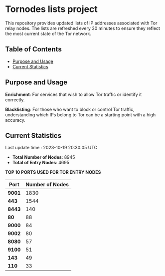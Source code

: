 # Tornodes lists project

This repository provides updated lists of IP addresses associated with Tor relay nodes. The lists are refreshed every 30 minutes to ensure they reflect the most current state of the Tor network.

## Table of Contents

- [Purpose and Usage](#purpose-and-usage)
- [Current Statistics](#current-statistics)


## Purpose and Usage

**Enrichment**: For services that wish to allow Tor traffic or identify it correctly.

**Blacklisting**: For those who want to block or control Tor traffic, understanding which IPs belong to Tor can be a starting point with a high accuracy.

## Current Statistics

Last update time : 2023-10-19 20:30:05 UTC

- **Total Number of Nodes**: 8945
- **Total of Entry Nodes**: 4695

**TOP 10 PORTS USED FOR TOR ENTRY NODES**

| **Port** | **Number of Nodes** |
|------|-----------------|
| **9001**   | 1830  |
| **443**   | 1544  |
| **8443**   | 140  |
| **80**   | 88  |
| **9000**   | 84  |
| **9002**   | 80  |
| **8080**   | 57  |
| **9100**   | 51  |
| **143**   | 49  |
| **110**   | 33  |

